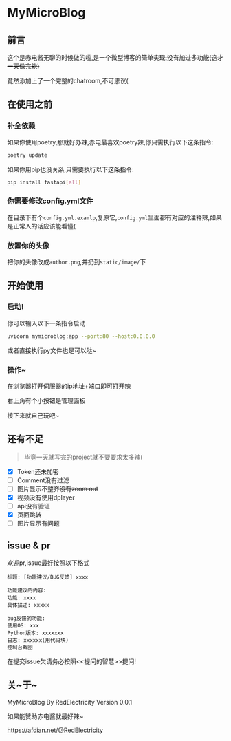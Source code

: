 # MyMicroBlog

## 前言

这个是赤电酱无聊的时候做的啦,是一个微型博客的~~简单实现,没有加过多功能(这才一天做完欸)~~

竟然添加上了一个完整的chatroom,不可思议(

## 在使用之前

### 补全依赖

如果你使用poetry,那就好办辣,赤电最喜欢poetry辣,你只需执行以下这条指令:

```bash
poetry update
```

如果你用pip也没关系,只需要执行以下这条指令:

```bash
pip install fastapi[all]
```

### 你需要修改config.yml文件

在目录下有个`config.yml.examlp`,复原它,`config.yml`里面都有对应的注释辣,如果是正常人的话应该能看懂(

### 放置你的头像

把你的头像改成`author.png`,并扔到`static/image/`下

## 开始使用

### 启动!

你可以输入以下一条指令启动

```bash
uvicorn mymicroblog:app --port:80 --host:0.0.0.0
```

或者直接执行py文件也是可以哒~

### 操作~

在浏览器打开伺服器的ip地址+端口即可打开辣

右上角有个小按钮是管理面板

接下来就自己玩吧~

## 还有不足

> 毕竟一天就写完的project就不要要求太多辣(

- [x] Token还未加密
- [ ] Comment没有过滤
- [ ] 图片显示不整齐~~没有zoom out~~
- [x] 视频没有使用dplayer
- [ ] api没有验证
- [x] 页面跳转
- [ ] 图片显示有问题

## issue & pr

欢迎pr,issue最好按照以下格式

```
标题: [功能建议/BUG反馈] xxxx

功能建议的内容:
功能: xxxx
具体描述: xxxxx

bug反馈的功能:
使用OS: xxx
Python版本: xxxxxxx
日志: xxxxxx(用代码块)
控制台截图

```

在提交issue欠请务必按照<<提问的智慧>>提问!

## 关~于~

MyMicroBlog By RedElectricity Version 0.0.1



如果能赞助赤电酱就最好辣~

https://afdian.net/@RedElectricity